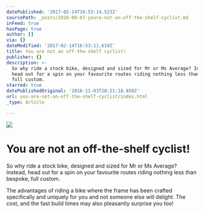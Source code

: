 ```yaml
---
datePublished: '2017-02-14T16:53:14.523Z'
sourcePath: _posts/2016-09-07-youre-not-an-off-the-shelf-cyclist.md
inFeed: true
hasPage: true
author: []
via: {}
dateModified: '2017-02-14T16:53:11.619Z'
title: You are not an off-the-shelf cyclist!
publisher: {}
description: >-
  So why ride a stock bike, designed and sized for Mr or Ms Average? Instead,
  head out for a spin on your favourite routes riding nothing less than bespoke,
  full custom.
starred: true
datePublishedOriginal: '2016-11-03T20:21:18.850Z'
url: you-are-not-an-off-the-shelf-cyclist/index.html
_type: Article

---
```

![](https://the-grid-user-content.s3-us-west-2.amazonaws.com/f597a7d0-a964-4eb4-9665-67c598524ddf.jpg)

# You are not an off-the-shelf cyclist!

So why ride a stock bike, designed and sized for Mr or Ms Average? Instead, head out for a spin on your favourite routes riding nothing less than bespoke, full custom.

The advantages of riding a bike where the frame has been crafted specifically and uniquely for you and not someone else will delight. The cost, and the fast build times may also pleasantly surprise you too!